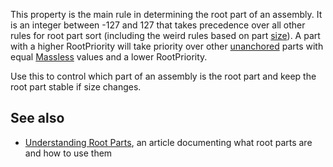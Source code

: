 This property is the main rule in determining the root part of an assembly. It is an integer between -127 and 127 that takes precedence over all other rules for root part sort (including the weird rules based on part [size](https://developer.roblox.com/api-reference/property/BasePart/Size)). A part with a higher RootPriority will take priority over other [unanchored](https://developer.roblox.com/api-reference/property/BasePart/Anchored) parts with equal [Massless](https://developer.roblox.com/api-reference/property/BasePart/Massless) values and a lower RootPriority.

Use this to control which part of an assembly is the root part and keep the root part stable if size changes.

## See also

- [Understanding Root Parts](https://developer.roblox.com/search#stq=understanding%20root%20parts), an article documenting what root parts are and how to use them